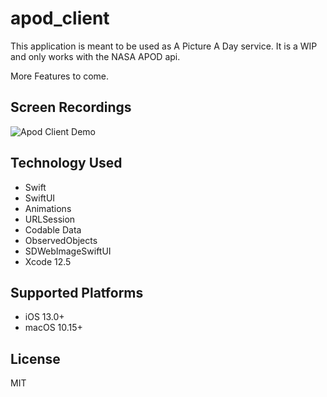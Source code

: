 # apod_client

This application is meant to be used as A Picture A Day service. It is a WIP and only works with the NASA APOD api.

More Features to come.

## Screen Recordings
![Apod Client Demo](demo/demo.gif)


## Technology Used

- Swift
- SwiftUI
- Animations
- URLSession
- Codable Data
- ObservedObjects
- SDWebImageSwiftUI
- Xcode 12.5

## Supported Platforms

* iOS 13.0+
* macOS 10.15+

## License

MIT
